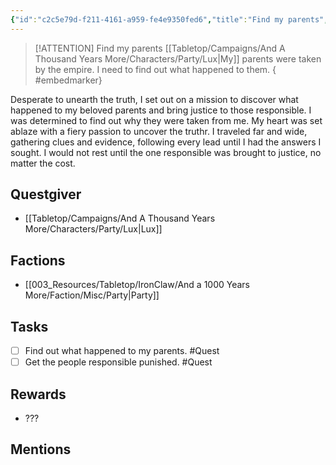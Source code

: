 ```yaml
---
{"id":"c2c5e79d-f211-4161-a959-fe4e9350fed6","title":"Find my parents","description":"Backstory quest.","sessionReceived":0,"sessionCompleted":0,"publish":true,"date_created":"Sunday, March 19th 2023, 12:49:13 pm","date_modified":"Sunday, April 14th 2024, 10:46:26 pm","cssclasses":["mado-heading"],"path":"Tabletop/Campaigns/And A Thousand Years More/Quests/Active/Find my parents.md","permalink":"/tabletop/campaigns/and-a-thousand-years-more/quests/active/find-my-parents/","PassFrontmatter":true}
---
```



> [!ATTENTION] Find my parents
> [[Tabletop/Campaigns/And A Thousand Years More/Characters/Party/Lux\|My]] parents were taken by the empire. I need to find out what happened to them.
{ #embedmarker}


Desperate to unearth the truth, I set out on a mission to discover what happened to my beloved parents and bring justice to those responsible. I was determined to find out why they were taken from me. My heart was set ablaze with a fiery passion to uncover the truthr. I traveled far and wide, gathering clues and evidence, following every lead until I had the answers I sought. I would not rest until the one responsible was brought to justice, no matter the cost.

## Questgiver

- [[Tabletop/Campaigns/And A Thousand Years More/Characters/Party/Lux\|Lux]]

## Factions

- [[003_Resources/Tabletop/IronClaw/And a 1000 Years More/Faction/Misc/Party\|Party]]

## Tasks

- [ ] Find out what happened to my parents. #Quest
- [ ] Get the people responsible punished. #Quest

## Rewards

- ???

## Mentions


